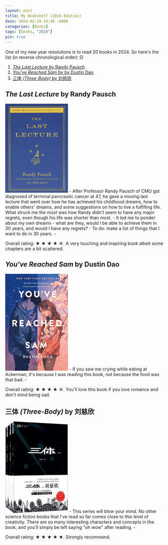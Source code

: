 ```yaml
---
layout: post
title: My Bookshelf (2024 Edition)
date: 2024-02-29 19:49 -0800
categories: [Books]
tags: [books, "2024"]
pin: true
---
```


One of my new year resolutions is to read 20 books in 2024. So here's the list (in reverse chronological order) :D

1. [_The Last Lecture_ by Randy Pausch](#the_last_lecture)
2. [_You've Reached Sam_ by by Dustin Dao](#you_ve_reached_sam)
3. [三体 _(Three-Body)_ by 刘慈欣](#three_body)

## _The Last Lecture_ by Randy Pausch <a name="the_last_lecture"></a>
<img src="/assets/img/the_last_lecture.jpg" alt="the_last_lecture" width="200"/>
- After Professor Randy Pausch of CMU got diagnosed of terminal pancreatic cancer at 47, he gave a moving last lecture that went over how he has achieved his childhood dreams, how to enable others' dreams, and some suggestions on how to live a fulfilling life. What struck me the most was how Randy didn't seem to have any major regrets, even though his life was shorter than most.
- It led me to ponder about my own dreams - what are they, would I be able to achieve them in 30 years, and would I have any regrets?
    - To do: make a list of things that I want to do in 30 years.
- <p>Overall rating: &starf; &starf; &starf; &starf; &star;. A very touching and inspiring book albeit some chapters are a bit scattered.</p> 

## _You've Reached Sam_ by Dustin Dao <a name="you_ve_reached_sam"></a>
<img src="/assets/img/you_ve_reached_sam.jpg" alt="you've reached sam" width="200"/>
- If you saw me crying while eating at Ackerman, it's because I was reading this book, not because the food was that bad.
- <p>Overall rating: &starf; &starf; &starf; &starf; &star;. You'll love this book if you love romance and don't mind being sad. </p>

## 三体 *(Three-Body)* by 刘慈欣 <a name="three_body"></a>
<img src="/assets/img/three_body.jpg" alt="three_body" width="200"/>
- This series will blow your mind. No other science fiction books that I've read so far comes close to this level of creativity. There are so many interesting characters and concepts in the book, and you'll simply be left saying "oh wow" after reading.
- <p>Overall rating: &starf; &starf; &starf; &starf; &starf;. Strongly recommend. </p>

